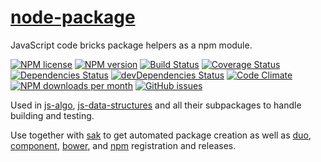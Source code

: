 [node-package](http://aureooms.github.io/node-package)
======================================================

JavaScript code bricks package helpers as a npm module.

[![NPM license](http://img.shields.io/npm/l/aureooms-node-package.svg?style=flat)](https://raw.githubusercontent.com/aureooms/node-package/master/LICENSE)
[![NPM version](http://img.shields.io/npm/v/aureooms-node-package.svg?style=flat)](https://www.npmjs.org/package/aureooms-node-package)
[![Build Status](http://img.shields.io/travis/aureooms/node-package.svg?style=flat)](https://travis-ci.org/aureooms/node-package)
[![Coverage Status](http://img.shields.io/coveralls/aureooms/node-package.svg?style=flat)](https://coveralls.io/r/aureooms/node-package)
[![Dependencies Status](http://img.shields.io/david/aureooms/node-package.svg?style=flat)](https://david-dm.org/aureooms/node-package#info=dependencies)
[![devDependencies Status](http://img.shields.io/david/dev/aureooms/node-package.svg?style=flat)](https://david-dm.org/aureooms/node-package#info=devDependencies)
[![Code Climate](http://img.shields.io/codeclimate/github/aureooms/node-package.svg?style=flat)](https://codeclimate.com/github/aureooms/node-package)
[![NPM downloads per month](http://img.shields.io/npm/dm/aureooms-node-package.svg?style=flat)](https://www.npmjs.org/package/aureooms-node-package)
[![GitHub issues](http://img.shields.io/github/issues/aureooms/node-package.svg?style=flat)](https://github.com/aureooms/node-package/issues)

Used in [js-algo](https://github.com/aureooms/js-algo),
[js-data-structures](https://github.com/aureooms/js-data-structures)
and all their subpackages to handle building and testing.

Use together with [sak](https://github.com/aureooms/sak) to get
automated package creation as well as [duo](https://github.com/duojs/duo),
[component](https://github.com/componentjs/component),
[bower](https://github.com/bower/bower), and [npm](https://github.com/npm/npm)
registration and releases.
